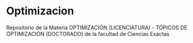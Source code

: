 # Optimizacion

Repositorio de la Materia OPTIMIZACIÓN (LICENCIATURA) - TÓPICOS DE OPTIMIZACIÓN (DOCTORADO) de la facultad de Ciencias Exactas
